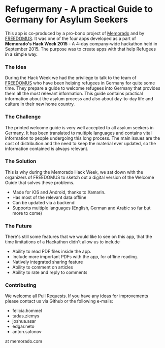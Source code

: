 # Refugermany - A practical Guide to Germany for Asylum Seekers

This app is co-produced by a pro-bono project of [Memorado](http://www.memorado.com) and by [FREEDOMUS](http://www.freedomus.berlin/). It was one of the four apps developed as a part of **Memorado's Hack Week 2015** - A 4-day company-wide hackathon held in September 2015. The purpose was to create apps with that help Refugees in a simple way.

### The idea
During the Hack Week we had the privilege to talk to the team of [FREEDOMUS](http://www.freedomus.berlin/team/) who have been helping refugees in Germany for quite some time. They prepare a guide to welcome refugees into Germany that provides them all the most relevant information. This guide contains practical information about the asylum process and also about day-to-day life and culture in their new home country.

### The Challenge
The printed welcome guide is very well accepted to all asylum seekers in Germany. It has been translated to multiple languages and contains vital information to people undergoing this long process. The main issues are the cost of distribution and the need to keep the material ever updated, so the information contained is always relevant.

### The Solution
This is why during the Memorado Hack Week, we sat down with the organizers of FREEDOMUS to sketch out a digital version of the Welcome Guide that solves these problems. 
 - Made for iOS and Android, thanks to Xamarin.
 - Has most of the relevant data offline
 - Can be updated via a backend
 - Supports multiple languages (English, German and Arabic so far but more to come)

### The Future
There's still some features that we would like to see on this app, that the time limitations of a Hackathon didn't allow us to include
 - Ability to read PDF files inside the app. 
 - Include more important PDFs with the app, for offline reading.
 - Natively integrated sharing feature
 - Ability to comment on articles
 - Ability to rate and reply to comments

### Contributing
We welcome all Pull Requests. If you have any ideas for improvements please contact us via Github or the following e-mails:
- felicia.hommel 
- tadas.ziemys
- joshua.asar
- edgar.neto
- anton.safonov 

at memorado.com

